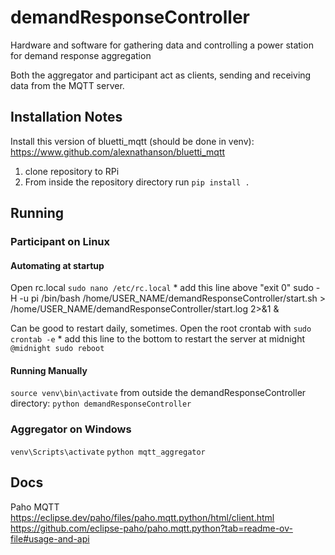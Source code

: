 # demandResponseController

Hardware and software for gathering data and controlling a power station for demand response aggregation

Both the aggregator and participant act as clients, sending and receiving data from the MQTT server.

## Installation Notes

Install this version of bluetti_mqtt (should be done in venv): https://www.github.com/alexnathanson/bluetti_mqtt
1) clone repository to RPi
2) From inside the repository directory run `pip install .`

## Running

### Participant on Linux

#### Automating at startup

Open rc.local `sudo nano /etc/rc.local`
    * add this line above "exit 0" sudo -H -u pi /bin/bash /home/USER_NAME/demandResponseController/start.sh > /home/USER_NAME/demandResponseController/start.log 2>&1 &

Can be good to restart daily, sometimes. Open the root crontab with `sudo crontab -e`
    * add this line to the bottom to restart the server at midnight `@midnight sudo reboot`

#### Running Manually
`source venv\bin\activate`
from outside the demandResponseController directory: `python demandResponseController`

### Aggregator on Windows

`venv\Scripts\activate`
`python mqtt_aggregator`

## Docs

Paho MQTT
https://eclipse.dev/paho/files/paho.mqtt.python/html/client.html
https://github.com/eclipse-paho/paho.mqtt.python?tab=readme-ov-file#usage-and-api